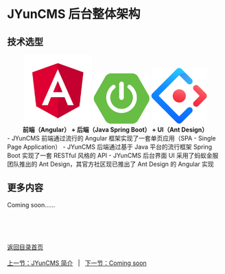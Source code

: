 # JYunCMS 后台整体架构

## 技术选型

<center>
<div>
<img src="./assets/img/logo-angular.svg" width="160px;"></img>
<img src="./assets/img/logo-spring-boot.svg" width="130px"></img>
<img src="./assets/img/logo-ant-design.svg" width="130px"></img>
</div>
<b>前端（Angular） + 后端（Java Spring Boot） + UI（Ant Design）</b>
</center>
- JYunCMS 前端通过流行的 Angular 框架实现了一套单页应用（SPA - Single Page Application）
- JYunCMS 后端通过基于 Java 平台的流行框架 Spring Boot 实现了一套 RESTful 风格的 API
- JYunCMS 后台界面 UI 采用了蚂蚁金服团队推出的 Ant Design，其官方社区现已推出了 Ant Design 的 Angular 实现



## 更多内容

Coming soon……


<br/><br/><br/>

<div id="bom">
    <a href="./README.md">返回目录首页</a>
</div>
<br>
<div id="bom">
    <a href="./intro_base.md">上一节：JYunCMS 简介</a>
    &nbsp;&nbsp;|&nbsp;&nbsp;
    <a href="">下一节：Coming soon</a>
</div>

<link rel="stylesheet" rev="stylesheet" href="./assets/css/easy-ci.css" type="text/css"/>